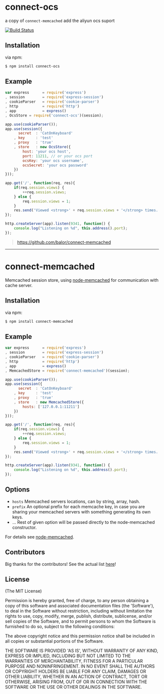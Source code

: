# connect-ocs
a copy of `connect-memcached` add the aliyun ocs suport

[![Build Status](https://img.shields.io/npm/dm/localeval.svg)](https://img.shields.io/npm/dm/localeval.svg)
## Installation

  via npm:

```bash
$ npm install connect-ocs
```

## Example
```javascript
var express      = require('express')
, session        = require('express-session')
, cookieParser   = require('cookie-parser')
, http           = require('http')
, app            = express()
, OcsStore = require('connect-ocs')(session);

app.use(cookieParser());
app.use(session({
      secret  : 'CatOnKeyboard'
    , key     : 'test'
    , proxy   : 'true'
    , store   : new OcsStore({
        host: 'your ocs host',
        port: 11211, // or your ocs port
        ocsKey: 'your ocs username',
        ocsSecret: 'your ocs password'
    })
}));

app.get('/', function(req, res){
    if(req.session.views) {
        ++req.session.views;
    } else {
        req.session.views = 1;
    }
    res.send('Viewed <strong>' + req.session.views + '</strong> times.');
});

http.createServer(app).listen(9341, function() {
    console.log("Listening on %d", this.address().port);
});
```


> https://github.com/balor/connect-memcached

---


# connect-memcached

  Memcached session store, using [node-memcached](http://github.com/3rd-Eden/node-memcached) for communication with cache server.

## Installation

  via npm:

```bash
$ npm install connect-memcached
```

## Example
```javascript
var express      = require('express')
, session        = require('express-session')
, cookieParser   = require('cookie-parser')
, http           = require('http')
, app            = express()
, MemcachedStore = require('connect-memcached')(session);

app.use(cookieParser());
app.use(session({
      secret  : 'CatOnKeyboard'
    , key     : 'test'
    , proxy   : 'true'
    , store   : new MemcachedStore({
        hosts: ['127.0.0.1:11211']
    })
}));

app.get('/', function(req, res){
    if(req.session.views) {
        ++req.session.views;
    } else {
        req.session.views = 1;
    }
    res.send('Viewed <strong>' + req.session.views + '</strong> times.');
});

http.createServer(app).listen(9341, function() {
    console.log("Listening on %d", this.address().port);
});
```

## Options
- `hosts` Memcached servers locations, can by string, array, hash.
- `prefix` An optional prefix for each memcache key, in case you are sharing your memcached servers with something generating its own keys.
- ...     Rest of given option will be passed directly to the node-memcached constructor.

For details see [node-memcached](http://github.com/3rd-Eden/node-memcached).

## Contributors

Big thanks for the contributors! See the actual list [here](https://github.com/balor/connect-memcached/graphs/contributors)!

## License

(The MIT License)

Permission is hereby granted, free of charge, to any person obtaining
a copy of this software and associated documentation files (the
'Software'), to deal in the Software without restriction, including
without limitation the rights to use, copy, modify, merge, publish,
distribute, sublicense, and/or sell copies of the Software, and to
permit persons to whom the Software is furnished to do so, subject to
the following conditions:

The above copyright notice and this permission notice shall be
included in all copies or substantial portions of the Software.

THE SOFTWARE IS PROVIDED 'AS IS', WITHOUT WARRANTY OF ANY KIND,
EXPRESS OR IMPLIED, INCLUDING BUT NOT LIMITED TO THE WARRANTIES OF
MERCHANTABILITY, FITNESS FOR A PARTICULAR PURPOSE AND NONINFRINGEMENT.
IN NO EVENT SHALL THE AUTHORS OR COPYRIGHT HOLDERS BE LIABLE FOR ANY
CLAIM, DAMAGES OR OTHER LIABILITY, WHETHER IN AN ACTION OF CONTRACT,
TORT OR OTHERWISE, ARISING FROM, OUT OF OR IN CONNECTION WITH THE
SOFTWARE OR THE USE OR OTHER DEALINGS IN THE SOFTWARE.
